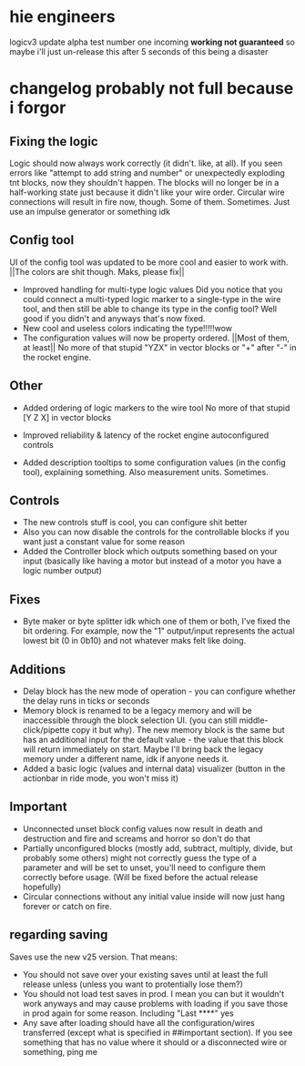 # hie engineers
logicv3 update alpha test number one incoming
**working not guaranteed** so maybe i'll just un-release this after 5 seconds of this being a disaster

# changelog probably not full because i forgor

## Fixing the logic
Logic should now always work correctly (it didn't. like, at all).
If you seen errors like "attempt to add string and number" or unexpectedly exploding tnt blocks, now they shouldn't happen.
The blocks will no longer be in a half-working state just because it didn't like your wire order.
Circular wire connections will result in fire now, though. Some of them. Sometimes. Just use an impulse generator or something idk


## Config tool
UI of the config tool was updated to be more cool and easier to work with. ||The colors are shit though. Maks, please fix||

- Improved handling for multi-type logic values
Did you notice that you could connect a multi-typed logic marker to a single-type in the wire tool, and then still be able to change its type in the config tool? Well good if you didn't and anyways that's now fixed.
- New cool and useless colors indicating the type!!!!!wow
- The configuration values will now be property ordered. ||Most of them, at least||
No more of that stupid "YZX" in vector blocks or "+" after "-" in the rocket engine.


## Other
- Added ordering of logic markers to the wire tool
No more of that stupid [Y Z X] in vector blocks

- Improved reliability & latency of the rocket engine autoconfigured controls
- Added description tooltips to some configuration values (in the config tool), explaining something. Also measurement units. Sometimes.


## Controls
- The new controls stuff is cool, you can configure shit better
- Also you can now disable the controls for the controllable blocks if you want just a constant value for some reason
- Added the Controller block which outputs something based on your input (basically like having a motor but instead of a motor you have a logic number output)


## Fixes
- Byte maker or byte splitter idk which one of them or both, I've fixed the bit ordering. For example, now the "1" output/input represents the actual lowest bit (0 in 0b10) and not whatever maks felt like doing.


## Additions
- Delay block has the new mode of operation - you can configure whether the delay runs in ticks or seconds
- Memory block is renamed to be a legacy memory and will be inaccessible through the block selection UI. (you can still middle-click/pipette copy it but why).
	The new memory block is the same but has an additional input for the default value - the value that this block will return immediately on start.
	Maybe I'll bring back the legacy memory under a different name, idk if anyone needs it.
- Added a basic logic (values and internal data) visualizer (button in the actionbar in ride mode, you won't miss it)


## Important
- Unconnected unset block config values now result in death and destruction and fire and screams and horror so don't do that
- Partially unconfigured blocks (mostly add, subtract, multiply, divide, but probably some others) might not correctly guess the type of a parameter and will be set to unset, you'll need to configure them correctly before usage. (Will be fixed before the actual release hopefully)
- Circular connections without any initial value inside will now just hang forever or catch on fire.


## regarding saving
Saves use the new v25 version. That means:
- You should not save over your existing saves until at least the full release unless (unless you want to protentially lose them?)
- You should not load test saves in prod. I mean you can but it wouldn't work anyways and may cause problems with loading if you save those in prod again for some reason.
Including "Last \*\*\*\*" yes
- Any save after loading should have all the configuration/wires transferred (except what is specified in ##important section). If you see something that has no value where it should or a disconnected wire or something, ping me
